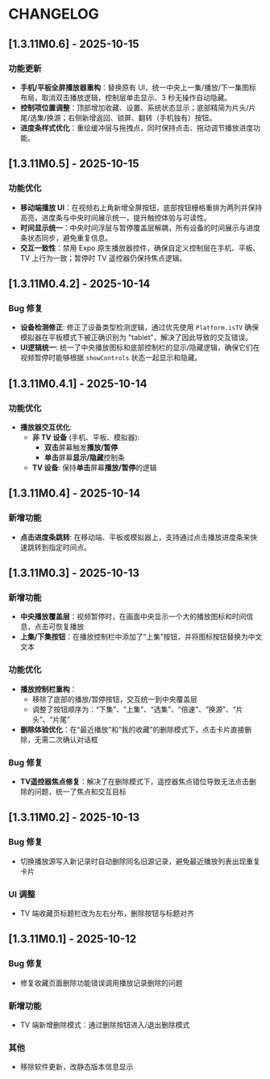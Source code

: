 # CHANGELOG

## [1.3.11M0.6] - 2025-10-15

### 功能更新

- **手机/平板全屏播放器重构**：替换原有 UI，统一中央上一集/播放/下一集图标布局，取消双击播放逻辑，控制层单击显示、3 秒无操作自动隐藏。
- **控制项位置调整**：顶部增加收藏、设置、系统状态显示；底部精简为片头/片尾/选集/换源；右侧新增返回、锁屏、翻转（手机独有）按钮。
- **进度条样式优化**：重绘缓冲层与拖拽点，同时保持点击、拖动调节播放进度功能。
## [1.3.11M0.5] - 2025-10-15

### 功能优化

- **移动端播放 UI**：在视频右上角新增全屏按钮，底部按钮栅格重排为两列并保持高亮，进度条与中央时间展示统一，提升触控体验与可读性。
- **时间显示统一**：中央时间浮层与暂停覆盖层解耦，所有设备的时间展示与进度条状态同步，避免重复信息。
- **交互一致性**：禁用 Expo 原生播放器控件，确保自定义控制层在手机、平板、TV 上行为一致；暂停时 TV 遥控器仍保持焦点逻辑。

## [1.3.11M0.4.2] - 2025-10-14

### Bug 修复

- **设备检测修正**: 修正了设备类型检测逻辑，通过优先使用 `Platform.isTV` 确保模拟器在平板模式下被正确识别为 "tablet"，解决了因此导致的交互错误。
- **UI逻辑统一**: 统一了中央播放图标和底部控制栏的显示/隐藏逻辑，确保它们在视频暂停时能够根据 `showControls` 状态一起显示和隐藏。

## [1.3.11M0.4.1] - 2025-10-14

### 功能优化

- **播放器交互优化**:
  - **非 TV 设备** (手机、平板、模拟器):
    - **双击**屏幕触发**播放/暂停**
    - **单击**屏幕**显示/隐藏**控制条
  - **TV 设备**: 保持**单击**屏幕**播放/暂停**的逻辑

## [1.3.11M0.4] - 2025-10-14

### 新增功能

- **点击进度条跳转**: 在移动端、平板或模拟器上，支持通过点击播放进度条来快速跳转到指定时间点。

## [1.3.11M0.3] - 2025-10-13

### 新增功能

- **中央播放覆盖层**：视频暂停时，在画面中央显示一个大的播放图标和时间信息，点击可恢复播放
- **上集/下集按钮**：在播放控制栏中添加了“上集”按钮，并将图标按钮替换为中文文本

### 功能优化

- **播放控制栏重构**：
  - 移除了底部的播放/暂停按钮，交互统一到中央覆盖层
  - 调整了按钮顺序为：“下集”、“上集”、“选集”、“倍速”、“换源”、“片头”、“片尾”
- **删除体验优化**：在“最近播放”和“我的收藏”的删除模式下，点击卡片直接删除，无需二次确认对话框

### Bug 修复

- **TV遥控器焦点修复**：解决了在删除模式下，遥控器焦点错位导致无法点击删除的问题，统一了焦点和交互目标

## [1.3.11M0.2] - 2025-10-13

### Bug 修复
- 切换播放源写入新记录时自动删除同名旧源记录，避免最近播放列表出现重复卡片

### UI 调整
- TV 端收藏页标题栏改为左右分布，删除按钮与标题对齐

## [1.3.11M0.1] - 2025-10-12

### Bug 修复
- 修复收藏页面删除功能错误调用播放记录删除的问题

### 新增功能
- TV 端新增删除模式：通过删除按钮进入/退出删除模式

### 其他
- 移除软件更新，改静态版本信息显示
